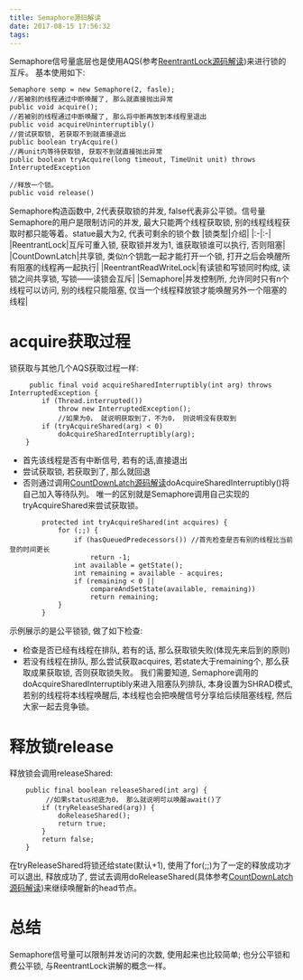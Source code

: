 ```yaml
---
title: Semaphore源码解读
date: 2017-08-15 17:56:32
tags:
---
```

Semaphore信号量底层也是使用AQS(参考<a href="https://kkewwei.github.io/elasticsearch_learning/2017/07/23/ReentrantLock%E6%BA%90%E7%A0%81%E8%A7%A3%E8%AF%BB/">ReentrantLock源码解读</a>)来进行锁的互斥。
基本使用如下:
```
Semaphore semp = new Semaphore(2, fasle);
//若被别的线程通过中断唤醒了, 那么就直接抛出异常
public void acquire();
//若被别的线程通过中断唤醒了, 那么将中断再放到本线程里退出
public void acquireUninterruptibly()
//尝试获取锁, 若获取不到就直接退出
public boolean tryAcquire()
//再unit内等待获取锁, 获取不到就直接抛出异常
public boolean tryAcquire(long timeout, TimeUnit unit) throws InterruptedException

//释放一个锁。
public void release()
```
Semaphore构造函数中, 2代表获取锁的并发, false代表非公平锁。信号量Semaphore的用户是限制访问的并发, 最大只能两个线程获取锁, 别的线程线程获取时都只能等着。statue最大为2, 代表可剩余的锁个数
|锁类型|介绍|
|:-|:-|
|ReentrantLock|互斥可重入锁, 获取锁并发为1, 谁获取锁谁可以执行, 否则阻塞|
|CountDownLatch|共享锁, 类似n个钥匙一起才能打开一个锁, 打开之后会唤醒所有阻塞的线程再一起执行|
|ReentrantReadWriteLock|有读锁和写锁同时构成, 读锁之间共享锁, 写锁——读锁会互斥|
|Semaphore|并发控制所, 允许同时只有n个线程可以访问, 别的线程只能阻塞, 仅当一个线程释放锁才能唤醒另外一个阻塞的线程|
# acquire获取过程
锁获取与其他几个AQS获取过程一样:
```
     public final void acquireSharedInterruptibly(int arg) throws InterruptedException {
        if (Thread.interrupted())
            throw new InterruptedException();
            //如果为0， 就说明获取到了，不为0， 则说明没有获取到
        if (tryAcquireShared(arg) < 0)
            doAcquireSharedInterruptibly(arg);
    }
```
+ 首先该线程是否有中断信号, 若有的话,直接退出
+ 尝试获取锁, 若获取到了, 那么就回退
+ 否则通过调用<a href="https://kkewwei.github.io/elasticsearch_learning/2017/08/24/CountDownLatch%E6%BA%90%E7%A0%81%E8%A7%A3%E8%AF%BB/">CountDownLatch源码解读</a>doAcquireSharedInterruptibly()将自己加入等待队列。
唯一的区别就是Semaphore调用自己实现的tryAcquireShared来尝试获取锁。
```
        protected int tryAcquireShared(int acquires) {
            for (;;) {
                if (hasQueuedPredecessors()) //首先检查是否有别的线程比当前登的时间更长
                    return -1;
                int available = getState();
                int remaining = available - acquires;
                if (remaining < 0 ||
                    compareAndSetState(available, remaining))
                    return remaining;
            }
        }
```
示例展示的是公平锁锁, 做了如下检查:
+ 检查是否已经有线程在排队, 若有的话, 那么获取锁失败(体现先来后到的原则)
+ 若没有线程在排队, 那么尝试获取acquires, 若state大于remaining个, 那么获取成果获取锁, 否则获取锁失败。
我们需要知道, Semaphore调用的doAcquireSharedInterruptibly来进入阻塞队列排队, 本身设置为SHRAD模式, 若别的线程将本线程唤醒后, 本线程也会把唤醒信号分享给后续阻塞线程, 然后大家一起去竞争锁。

# 释放锁release
释放锁会调用releaseShared:
```
    public final boolean releaseShared(int arg) {
         //如果status彻底为0， 那么就说明可以唤醒await()了
        if (tryReleaseShared(arg)) {
            doReleaseShared();
            return true;
        }
        return false;
    }
```
在tryReleaseShared将锁还给state(默认+1), 使用了for(;;)为了一定的释放成功才可以退出, 释放成功了, 尝试去调用doReleaseShared(具体参考<a href="https://kkewwei.github.io/elasticsearch_learning/2017/08/24/CountDownLatch%E6%BA%90%E7%A0%81%E8%A7%A3%E8%AF%BB/">CountDownLatch源码解读</a>)来继续唤醒新的head节点。

# 总结
Semaphore信号量可以限制并发访问的次数, 使用起来也比较简单; 也分公平锁和费公平锁, 与ReentrantLock讲解的概念一样。
